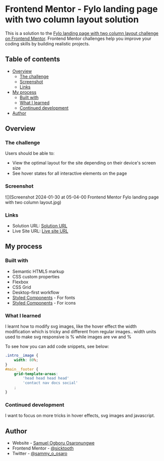 # Frontend Mentor - Fylo landing page with two column layout solution

This is a solution to the [Fylo landing page with two column layout challenge on Frontend Mentor](https://www.frontendmentor.io/challenges/fylo-landing-page-with-two-column-layout-5ca5ef041e82137ec91a50f5). Frontend Mentor challenges help you improve your coding skills by building realistic projects. 

## Table of contents

- [Overview](#overview)
  - [The challenge](#the-challenge)
  - [Screenshot](#screenshot)
  - [Links](#links)
- [My process](#my-process)
  - [Built with](#built-with)
  - [What I learned](#what-i-learned)
  - [Continued development](#continued-development)
- [Author](#author)

## Overview

### The challenge

Users should be able to:

- View the optimal layout for the site depending on their device's screen size
- See hover states for all interactive elements on the page

### Screenshot

![](Screenshot 2024-01-30 at 05-04-00 Frontend Mentor Fylo landing page with two column layout.jpg)

### Links

- Solution URL: [Solution URL](https://github.com/sicktooth/fylo-landing-page-with-two-column-layout-master)
- Live Site URL: [Live site URL](https://sicktooth.github.io/fylo-landing-page-with-two-column-layout-master/)

## My process

### Built with

- Semantic HTML5 markup
- CSS custom properties
- Flexbox
- CSS Grid
- Desktop-first workflow
- [Styled Components](https://fonts.googleapis.com/) - For fonts
- [Styled Components](https://fontawesome.com/) - For icons

### What I learned

I learnt how to modify svg images, like the hover effect the width modification which is tricky and different from regular images.. width units used to make svg responsive is % while images are vw and %

To see how you can add code snippets, see below:

```css
.intro__image {
    width: 80%;
}
#main__footer {
    grid-template-areas: 
        'head head head head'
        'contact nav docs social'
    ;
}
```

### Continued development

I want to focus on more tricks in hover effects, svg images and javascript.

## Author

- Website - [Samuel Ogboru Osaronungwe](https://sicktooth.github.io/portfolio/)
- Frontend Mentor - [@sicktooth](https://www.frontendmentor.io/profile/sicktooth)
- Twitter - [@sammy_o_osaro](https://twitter.com/Sammy_O_Osaro)
